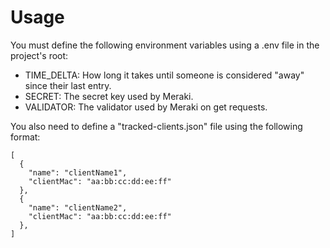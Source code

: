 Usage
====================
You must define the following environment variables using a .env file in the
project's root:

  * TIME_DELTA: How long it takes until someone is considered "away" since their last entry.
  * SECRET: The secret key used by Meraki.
  * VALIDATOR: The validator used by Meraki on get requests.

You also need to define a "tracked-clients.json" file using the following format:

```
[
  {
    "name": "clientName1",
    "clientMac": "aa:bb:cc:dd:ee:ff"
  },
  {
    "name": "clientName2",
    "clientMac": "aa:bb:cc:dd:ee:ff"
  },
]
```
